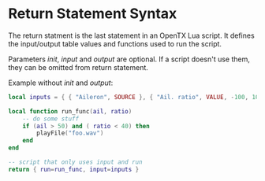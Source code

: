 # Return Statement Syntax

The return statment is the last statement in an OpenTX Lua script.  It defines the input/output table values and functions used to run the script.

Parameters *init*, *input* and *output* are optional. If a script doesn't use them, they can be omitted from return statement.

Example without *init* and *output*:

```lua
local inputs = { { "Aileron", SOURCE }, { "Ail. ratio", VALUE, -100, 100, 0 } }

local function run_func(ail, ratio)
    -- do some stuff
    if (ail > 50) and ( ratio < 40) then
        playFile("foo.wav")    
    end
end

-- script that only uses input and run
return { run=run_func, input=inputs }
```
&nbsp;